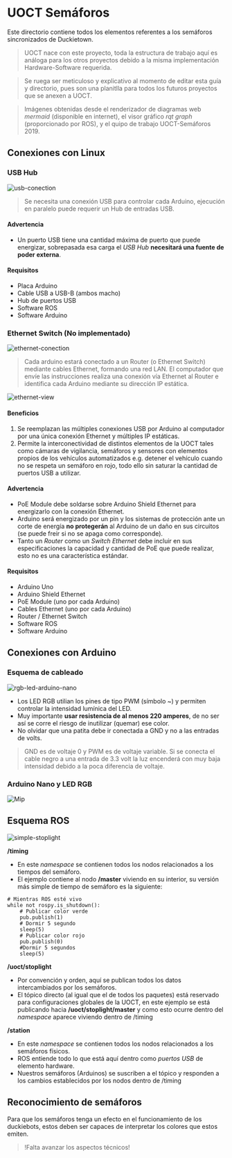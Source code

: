 # UOCT Semáforos

Este directorio contiene todos los elementos referentes a los semáforos sincronizados de Duckietown.

> UOCT nace con este proyecto, toda la estructura de trabajo aquí es análoga para los otros proyectos debido a la misma implementación Hardware-Software requerida.

> Se ruega ser meticuloso y explicativo al momento de editar esta guía y directorio, pues son una planitlla para todos los futuros proyectos que se anexen a UOCT.

> Imágenes obtenidas desde el renderizador de diagramas web _mermaid_ (disponible en internet), el visor gráfico _rqt graph_ (proporcionado por ROS), y el quipo de trabajo UOCT-Semáforos 2019.

## Conexiones con Linux

### USB Hub

![usb-conection](https://raw.githubusercontent.com/tomvillegasm/duckietown-uoct/master/img/usb-conection.png)

>Se necesita una conexión USB para controlar cada Arduino, ejecución en paralelo puede requerir un Hub de entradas USB.

#### Advertencia
* Un puerto USB tiene una cantidad máxima de puerto que puede energizar, sobrepasada esa carga el _USB Hub_ **necesitará una fuente de poder externa**.


#### Requisitos

* Placa Arduino
* Cable USB a USB-B (ambos macho)
* Hub de puertos USB
* Software ROS
* Software Arduino

### Ethernet Switch (No implementado)

![ethernet-conection](https://raw.githubusercontent.com/tomvillegasm/duckietown-uoct/master/img/ethernet-conection.png)

>Cada arduino estará conectado a un Router (o Ethernet Switch) mediante cables Ethernet, formando una red LAN. El computador que envíe las instrucciones realiza una conexión vía Ethernet al Router e identifica cada Arduino mediante su dirección IP estática.

![ethernet-view](https://raw.githubusercontent.com/tomvillegasm/duckietown-uoct/master/img/ethernet-view.png)

#### Beneficios
1. Se reemplazan las múltiples conexiones USB por Arduino al computador por una única conexión Ethernet y múltiples IP estáticas.
2. Permite la interconectividad de distintos elementos de la UOCT tales como cámaras de vigilancia, semáforos y sensores con elementos propios de los vehículos automatizados e.g. detener el vehículo cuando no se respeta un semáforo en rojo, todo ello sin saturar la cantidad de puertos USB a utilizar.

#### Advertencia

* PoE Module debe soldarse sobre Arduino Shield Ethernet para energizarlo con la conexión Ethernet.
* Arduino será energizado por un pin y los sistemas de protección ante un corte de energía **no protegerán** al Arduino de un daño en sus circuitos (se puede freir si no se apaga como corresponde).
* Tanto un _Router_ como un _Switch Ethernet_ debe incluir en sus especificaciones la capacidad y cantidad de PoE que puede realizar, esto no es una característica estándar.

#### Requisitos

* Arduino Uno
* Arduino Shield Ethernet
* PoE Module (uno por cada Arduino)
* Cables Ethernet (uno por cada Arduino)
* Router / Ethernet Switch
* Software ROS
* Software Arduino

## Conexiones con Arduino

### Esquema de cableado
![rgb-led-arduino-nano](https://raw.githubusercontent.com/tomvillegasm/duckietown-uoct/master/img/rgb-led-arduino-nano.png)

* Los LED RGB utilian los pines de tipo PWM (símbolo ~) y permiten controlar la intensidad lumínica del LED.
* Muy importante **usar resistencia de al menos 220 amperes**, de no ser así se corre el riesgo de inutilizar (quemar) ese color.
* No olvidar que una patita debe ir conectada a GND y no a las entradas de volts.
> GND es de voltaje 0 y PWM es de voltaje variable. Si se conecta el cable negro a una entrada de 3.3 volt la luz encenderá con muy baja intensidad debido a la poca diferencia de voltaje.


### Arduino Nano y LED RGB
![Mip](https://raw.githubusercontent.com/tomvillegasm/duckietown-uoct/master/img/red-green-led.gif)

## Esquema ROS

![simple-stoplight](https://raw.githubusercontent.com/tomvillegasm/duckietown-uoct/master/img/simple-stoplight.png)

**/timing**
* En este _namespace_ se contienen todos los nodos relacionados a los tiempos del semáforo.
* El ejemplo contiene al nodo **/master** viviendo en su interior, su versión más simple de tiempo de semáforo es la siguiente:
```
# Mientras ROS esté vivo
while not rospy.is_shutdown():
    # Publicar color verde
    pub.publish(1)
    # Dormir 5 segundo
    sleep(5)
    # Publicar color rojo
    pub.publish(0)
    #Dormir 5 segundos
    sleep(5)
```

**/uoct/stoplight**
* Por convención y orden, aquí se publican todos los datos intercambiados por los semáforos.
* El tópico directo (al igual que el de todos los paquetes) está reservado para configuraciones globales de la UOCT, en este ejemplo se está publicando hacia **/uoct/stoplight/master** y como esto ocurre dentro del _namespace_ aparece viviendo dentro de /timing

**/station**
* En este _namespace_ se contienen todos los nodos relacionados a los semáforos físicos.
* ROS entiende todo lo que está aquí dentro como _puertos USB_ de elemento hardware.
* Nuestros semáforos (Arduinos) se suscriben a el tópico y responden a los cambios establecidos por los nodos dentro de /timing

## Reconocimiento de semáforos

Para que los semáforos tenga un efecto en el funcionamiento de los duckiebots, estos deben ser capaces de interpretar los colores que estos emiten.

> !Falta avanzar los aspectos técnicos!

